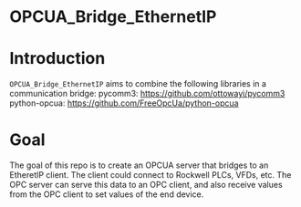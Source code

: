 OPCUA_Bridge_EthernetIP
=======


Introduction
============

``OPCUA_Bridge_EthernetIP`` aims to combine the following libraries in a communication bridge:
pycomm3: https://github.com/ottowayi/pycomm3
python-opcua: https://github.com/FreeOpcUa/python-opcua

Goal
============

The goal of this repo is to create an OPCUA server that bridges to an EtheretIP client. The client could connect to Rockwell PLCs, VFDs, etc. The OPC server can serve this data to an OPC client, and also receive values from the OPC client to set values of the end device.
